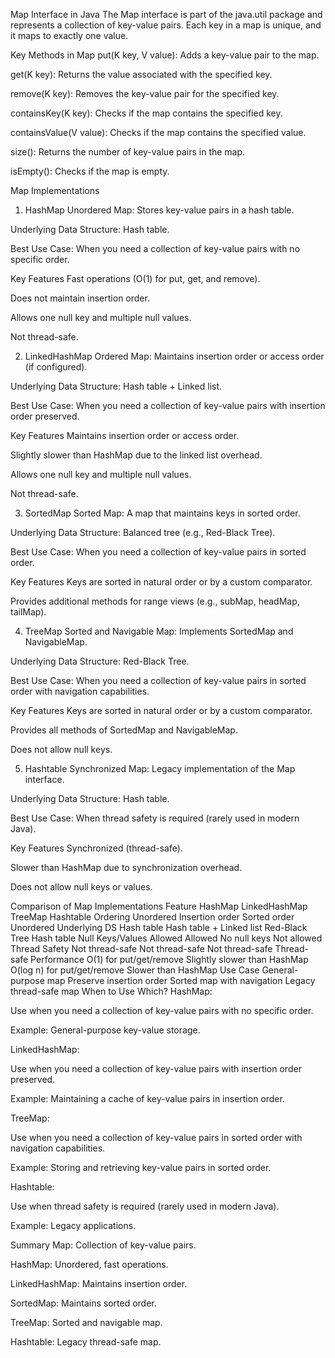 Map Interface in Java
The Map interface is part of the java.util package and represents a collection of key-value pairs. Each key in a map is unique, and it maps to exactly one value.

Key Methods in Map
put(K key, V value): Adds a key-value pair to the map.

get(K key): Returns the value associated with the specified key.

remove(K key): Removes the key-value pair for the specified key.

containsKey(K key): Checks if the map contains the specified key.

containsValue(V value): Checks if the map contains the specified value.

size(): Returns the number of key-value pairs in the map.

isEmpty(): Checks if the map is empty.

Map Implementations
1. HashMap
   Unordered Map: Stores key-value pairs in a hash table.

Underlying Data Structure: Hash table.

Best Use Case: When you need a collection of key-value pairs with no specific order.

Key Features
Fast operations (O(1) for put, get, and remove).

Does not maintain insertion order.

Allows one null key and multiple null values.

Not thread-safe.


2. LinkedHashMap
   Ordered Map: Maintains insertion order or access order (if configured).

Underlying Data Structure: Hash table + Linked list.

Best Use Case: When you need a collection of key-value pairs with insertion order preserved.

Key Features
Maintains insertion order or access order.

Slightly slower than HashMap due to the linked list overhead.

Allows one null key and multiple null values.

Not thread-safe.

3. SortedMap
   Sorted Map: A map that maintains keys in sorted order.

Underlying Data Structure: Balanced tree (e.g., Red-Black Tree).

Best Use Case: When you need a collection of key-value pairs in sorted order.

Key Features
Keys are sorted in natural order or by a custom comparator.

Provides additional methods for range views (e.g., subMap, headMap, tailMap).

4. TreeMap
   Sorted and Navigable Map: Implements SortedMap and NavigableMap.

Underlying Data Structure: Red-Black Tree.

Best Use Case: When you need a collection of key-value pairs in sorted order with navigation capabilities.

Key Features
Keys are sorted in natural order or by a custom comparator.

Provides all methods of SortedMap and NavigableMap.

Does not allow null keys.

5. Hashtable
   Synchronized Map: Legacy implementation of the Map interface.

Underlying Data Structure: Hash table.

Best Use Case: When thread safety is required (rarely used in modern Java).

Key Features
Synchronized (thread-safe).

Slower than HashMap due to synchronization overhead.

Does not allow null keys or values.


Comparison of Map Implementations
Feature	HashMap	LinkedHashMap	TreeMap	Hashtable
Ordering	Unordered	Insertion order	Sorted order	Unordered
Underlying DS	Hash table	Hash table + Linked list	Red-Black Tree	Hash table
Null Keys/Values	Allowed	Allowed	No null keys	Not allowed
Thread Safety	Not thread-safe	Not thread-safe	Not thread-safe	Thread-safe
Performance	O(1) for put/get/remove	Slightly slower than HashMap	O(log n) for put/get/remove	Slower than HashMap
Use Case	General-purpose map	Preserve insertion order	Sorted map with navigation	Legacy thread-safe map
When to Use Which?
HashMap:

Use when you need a collection of key-value pairs with no specific order.

Example: General-purpose key-value storage.

LinkedHashMap:

Use when you need a collection of key-value pairs with insertion order preserved.

Example: Maintaining a cache of key-value pairs in insertion order.

TreeMap:

Use when you need a collection of key-value pairs in sorted order with navigation capabilities.

Example: Storing and retrieving key-value pairs in sorted order.

Hashtable:

Use when thread safety is required (rarely used in modern Java).

Example: Legacy applications.

Summary
Map: Collection of key-value pairs.

HashMap: Unordered, fast operations.

LinkedHashMap: Maintains insertion order.

SortedMap: Maintains sorted order.

TreeMap: Sorted and navigable map.

Hashtable: Legacy thread-safe map.